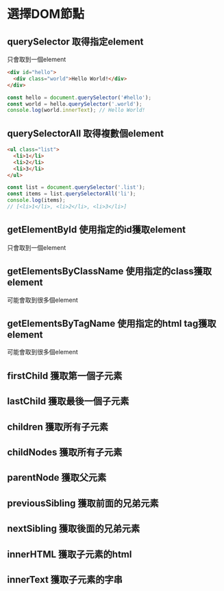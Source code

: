 # 選擇DOM節點

## querySelector 取得指定element
只會取到一個element
```html
<div id="hello">
  <div class="world">Hello World!</div>
</div>
```
```js
const hello = document.querySelector('#hello');
const world = hello.querySelector('.world');
console.log(world.innerText); // Hello World!
```

## querySelectorAll 取得複數個element
```html
<ul class="list">
  <li>1</li>
  <li>2</li>
  <li>3</li>
</ul>
```
```js
const list = document.querySelector('.list');
const items = list.querySelectorAll('li');
console.log(items);
// [<li>1</li>, <li>2</li>, <li>3</li>]
```

## getElementById 使用指定的id獲取element
只會取到一個element

## getElementsByClassName 使用指定的class獲取element
可能會取到很多個element

## getElementsByTagName 使用指定的html tag獲取element
可能會取到很多個element

## firstChild 獲取第一個子元素

## lastChild 獲取最後一個子元素

## children 獲取所有子元素

## childNodes 獲取所有子元素

## parentNode 獲取父元素

## previousSibling 獲取前面的兄弟元素

## nextSibling 獲取後面的兄弟元素

## innerHTML 獲取子元素的html

## innerText 獲取子元素的字串